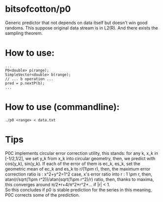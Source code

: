 # bitsofcotton/p0
Generic predictor that not depends on data itself but doesn't win good randoms.
This suppose original data stream is in L2(R).
And there exists the sampling theorem.

# How to use:
    ...
    P0<double> p(range);
    SimpleVector<double> b(range);
    // ... b operation ...
    pred = p.nextP(b);
    ...

# How to use (commandline):
    ./p0 <range> < data.txt

# Tips
P0C implements circular error correction utility, this stands:
for any k, x_k in \[-1/2,1/2\], we set y_k from x_k into circular geometry, then, we predict with cos(y_k), sin(y_k).
If each of the error of them is ec_k, es_k, set the geometric mean of ec_k and es_k to r/(1\pm r), then,
the maximum error correction ratio is : x^2+y^2=1^2 case, x's error ratio into r : 1 \pm r, then, atan(r/sqrt(1\pm r^2))/atan(sqrt(1\pm r^2)/r) ratio, then, thanks to maxima, this converges around &pi;/2\*r+4/&pi;^2\*r^2+... if |r| < 1.  
So this concludes if p0 is stable prediction for the series in this meaning, P0C corrects some of the prediction.
